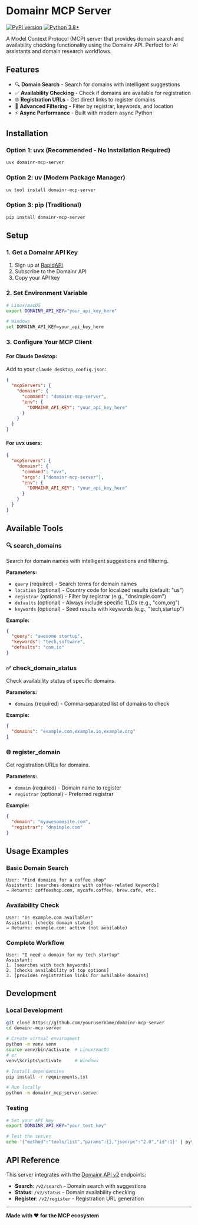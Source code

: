 # Domainr MCP Server

[![PyPI version](https://badge.fury.io/py/domainr-mcp-server.svg)](https://badge.fury.io/py/domainr-mcp-server)
[![Python 3.8+](https://img.shields.io/badge/python-3.8+-blue.svg)](https://www.python.org/downloads/)

A Model Context Protocol (MCP) server that provides domain search and availability checking functionality using the Domainr API. Perfect for AI assistants and domain research workflows.

## Features

- 🔍 **Domain Search** - Search for domains with intelligent suggestions
- ✅ **Availability Checking** - Check if domains are available for registration
- 🌐 **Registration URLs** - Get direct links to register domains
- 🎯 **Advanced Filtering** - Filter by registrar, keywords, and location
- ⚡ **Async Performance** - Built with modern async Python

## Installation

### Option 1: uvx (Recommended - No Installation Required)
```bash
uvx domainr-mcp-server
```

### Option 2: uv (Modern Package Manager)
```bash
uv tool install domainr-mcp-server
```

### Option 3: pip (Traditional)
```bash
pip install domainr-mcp-server
```

## Setup

### 1. Get a Domainr API Key
1. Sign up at [RapidAPI](https://rapidapi.com/domainr/api/domainr/)
2. Subscribe to the Domainr API
3. Copy your API key

### 2. Set Environment Variable
```bash
# Linux/macOS
export DOMAINR_API_KEY="your_api_key_here"

# Windows
set DOMAINR_API_KEY=your_api_key_here
```

### 3. Configure Your MCP Client

#### For Claude Desktop:
Add to your `claude_desktop_config.json`:

```json
{
  "mcpServers": {
    "domainr": {
      "command": "domainr-mcp-server",
      "env": {
        "DOMAINR_API_KEY": "your_api_key_here"
      }
    }
  }
}
```

#### For uvx users:
```json
{
  "mcpServers": {
    "domainr": {
      "command": "uvx",
      "args": ["domainr-mcp-server"],
      "env": {
        "DOMAINR_API_KEY": "your_api_key_here"
      }
    }
  }
}
```

## Available Tools

### 🔍 search_domains
Search for domain names with intelligent suggestions and filtering.

**Parameters:**
- `query` (required) - Search terms for domain names
- `location` (optional) - Country code for localized results (default: "us")  
- `registrar` (optional) - Filter by registrar (e.g., "dnsimple.com")
- `defaults` (optional) - Always include specific TLDs (e.g., "com,org")
- `keywords` (optional) - Seed results with keywords (e.g., "tech,startup")

**Example:**
```json
{
  "query": "awesome startup",
  "keywords": "tech,software",
  "defaults": "com,io"
}
```

### ✅ check_domain_status  
Check availability status of specific domains.

**Parameters:**
- `domains` (required) - Comma-separated list of domains to check

**Example:**
```json
{
  "domains": "example.com,example.io,example.org"
}
```

### 🌐 register_domain
Get registration URLs for domains.

**Parameters:**
- `domain` (required) - Domain name to register
- `registrar` (optional) - Preferred registrar

**Example:**
```json
{
  "domain": "myawesomesite.com",
  "registrar": "dnsimple.com"
}
```

## Usage Examples

### Basic Domain Search
```
User: "Find domains for a coffee shop"
Assistant: [searches domains with coffee-related keywords]
→ Returns: coffeeshop.com, mycafe.coffee, brew.cafe, etc.
```

### Availability Check
```
User: "Is example.com available?"
Assistant: [checks domain status]
→ Returns: example.com: active (not available)
```

### Complete Workflow
```
User: "I need a domain for my tech startup"
Assistant: 
1. [searches with tech keywords]
2. [checks availability of top options]  
3. [provides registration links for available domains]
```

## Development

### Local Development
```bash
git clone https://github.com/yourusername/domainr-mcp-server
cd domainr-mcp-server

# Create virtual environment
python -m venv venv
source venv/bin/activate  # Linux/macOS
# or
venv\Scripts\activate     # Windows

# Install dependencies
pip install -r requirements.txt

# Run locally
python -m domainr_mcp_server.server
```

### Testing
```bash
# Set your API key
export DOMAINR_API_KEY="your_test_key"

# Test the server
echo '{"method":"tools/list","params":{},"jsonrpc":"2.0","id":1}' | python -m domainr_mcp_server.server
```

## API Reference

This server integrates with the [Domainr API v2](https://domainr.com/api/docs/) endpoints:

- **Search**: `/v2/search` - Domain search with suggestions
- **Status**: `/v2/status` - Domain availability checking  
- **Register**: `/v2/register` - Registration URL generation

---

**Made with ❤️ for the MCP ecosystem**
